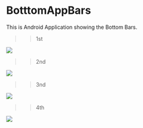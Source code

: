 # BotttomAppBars
This is Android Application showing the Bottom Bars.

>> 1st

<img src="/Shot/s1.png">

>> 2nd

<img src="/Shot/s2.png">

>> 3nd

<img src="/Shot/s3.png">

>> 4th

<img src="/Shot/s3.png">
